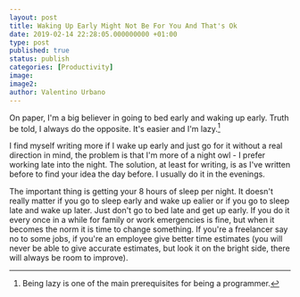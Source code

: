 ```yaml
---
layout: post
title: Waking Up Early Might Not Be For You And That's Ok
date: 2019-02-14 22:28:05.000000000 +01:00
type: post
published: true
status: publish
categories: [Productivity]
image:
image2:
author: Valentino Urbano
---
```


On paper, I'm a big believer in going to bed early and waking up early. Truth be told, I always do the opposite. It's easier and I'm lazy.[^1]

I find myself writing more if I wake up early and just go for it without a real direction in mind, the problem is that I'm more of a night owl - I prefer working late into the night. The solution, at least for writing, is as I've written before to find your idea the day before. I usually do it in the evenings.

The important thing is getting your 8 hours of sleep per night. It doesn't really matter if you go to sleep early and wake up ealier or if you go to sleep late and wake up later. Just don't go to bed late and get up early. If you do it every once in a while for family or work emergencies is fine, but when it becomes the norm it is time to change something. If you're a freelancer say no to some jobs, if you're an employee give better time estimates (you will never be able to give accurate estimates, but look it on the bright side, there will always be room to improve).

[^1]: Being lazy is one of the main prerequisites for being a programmer.
